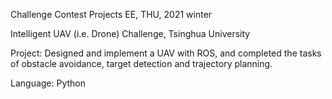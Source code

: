 Challenge Contest Projects EE, THU, 2021 winter

Intelligent UAV (i.e. Drone) Challenge, Tsinghua University

Project: Designed and implement a UAV with ROS, and completed the tasks of obstacle avoidance, target
detection and trajectory planning.

Language: Python
